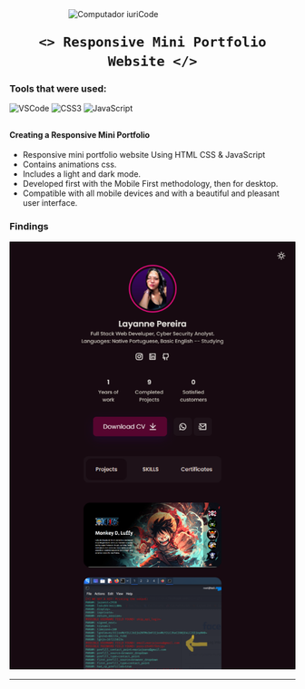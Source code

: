 <img src="https://user-images.githubusercontent.com/98171057/177011197-5763bda7-fe1a-4c03-b782-3b2f6f1f2cea.png" min-width="400px" max-width="400px" width="400px" align="right" alt="Computador iuriCode">

### <h1 align="center">`<> Responsive Mini Portfolio Website </>` </h1> 

<h3> Tools that were used: </h3>

![VSCode](https://img.shields.io/badge/-VSCode-white?style=flat&logo=visualstudiocode&logoColor=007ACC&)
![CSS3](https://img.shields.io/badge/-CSS3-white?style=flat&logo=css3&logoColor=1572B6&)
![JavaScript](https://img.shields.io/badge/-JavaScript-white?style=flat&logo=javascript&logoColor=DAA520&)

##
<h4> Creating a Responsive Mini Portfolio </h4>

- Responsive mini portfolio website Using HTML CSS & JavaScript
- Contains animations css.
- Includes a light and dark mode.
- Developed first with the Mobile First methodology, then for desktop.
- Compatible with all mobile devices and with a beautiful and pleasant user interface.

### Findings

![Alt text](./assets/img/Site-pronto.png "screenshot")

---
